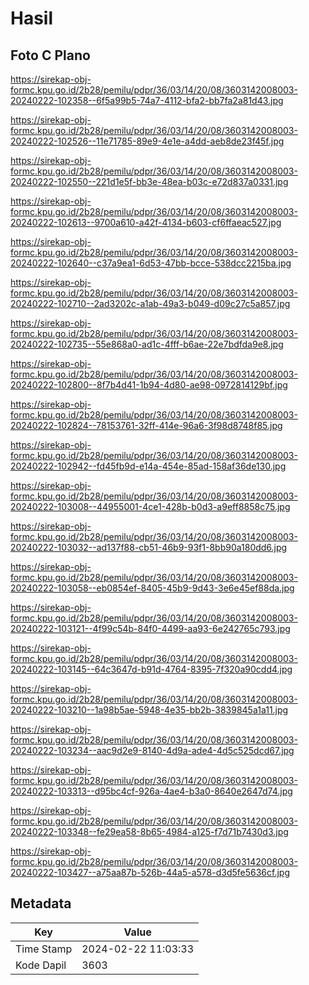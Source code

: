 # Hasil

## Foto C Plano

https://sirekap-obj-formc.kpu.go.id/2b28/pemilu/pdpr/36/03/14/20/08/3603142008003-20240222-102358--6f5a99b5-74a7-4112-bfa2-bb7fa2a81d43.jpg

https://sirekap-obj-formc.kpu.go.id/2b28/pemilu/pdpr/36/03/14/20/08/3603142008003-20240222-102526--11e71785-89e9-4e1e-a4dd-aeb8de23f45f.jpg

https://sirekap-obj-formc.kpu.go.id/2b28/pemilu/pdpr/36/03/14/20/08/3603142008003-20240222-102550--221d1e5f-bb3e-48ea-b03c-e72d837a0331.jpg

https://sirekap-obj-formc.kpu.go.id/2b28/pemilu/pdpr/36/03/14/20/08/3603142008003-20240222-102613--9700a610-a42f-4134-b603-cf6ffaeac527.jpg

https://sirekap-obj-formc.kpu.go.id/2b28/pemilu/pdpr/36/03/14/20/08/3603142008003-20240222-102640--c37a9ea1-6d53-47bb-bcce-538dcc2215ba.jpg

https://sirekap-obj-formc.kpu.go.id/2b28/pemilu/pdpr/36/03/14/20/08/3603142008003-20240222-102710--2ad3202c-a1ab-49a3-b049-d09c27c5a857.jpg

https://sirekap-obj-formc.kpu.go.id/2b28/pemilu/pdpr/36/03/14/20/08/3603142008003-20240222-102735--55e868a0-ad1c-4fff-b6ae-22e7bdfda9e8.jpg

https://sirekap-obj-formc.kpu.go.id/2b28/pemilu/pdpr/36/03/14/20/08/3603142008003-20240222-102800--8f7b4d41-1b94-4d80-ae98-0972814129bf.jpg

https://sirekap-obj-formc.kpu.go.id/2b28/pemilu/pdpr/36/03/14/20/08/3603142008003-20240222-102824--78153761-32ff-414e-96a6-3f98d8748f85.jpg

https://sirekap-obj-formc.kpu.go.id/2b28/pemilu/pdpr/36/03/14/20/08/3603142008003-20240222-102942--fd45fb9d-e14a-454e-85ad-158af36de130.jpg

https://sirekap-obj-formc.kpu.go.id/2b28/pemilu/pdpr/36/03/14/20/08/3603142008003-20240222-103008--44955001-4ce1-428b-b0d3-a9eff8858c75.jpg

https://sirekap-obj-formc.kpu.go.id/2b28/pemilu/pdpr/36/03/14/20/08/3603142008003-20240222-103032--ad137f88-cb51-46b9-93f1-8bb90a180dd6.jpg

https://sirekap-obj-formc.kpu.go.id/2b28/pemilu/pdpr/36/03/14/20/08/3603142008003-20240222-103058--eb0854ef-8405-45b9-9d43-3e6e45ef88da.jpg

https://sirekap-obj-formc.kpu.go.id/2b28/pemilu/pdpr/36/03/14/20/08/3603142008003-20240222-103121--4f99c54b-84f0-4499-aa93-6e242765c793.jpg

https://sirekap-obj-formc.kpu.go.id/2b28/pemilu/pdpr/36/03/14/20/08/3603142008003-20240222-103145--64c3647d-b91d-4764-8395-7f320a90cdd4.jpg

https://sirekap-obj-formc.kpu.go.id/2b28/pemilu/pdpr/36/03/14/20/08/3603142008003-20240222-103210--1a98b5ae-5948-4e35-bb2b-3839845a1a11.jpg

https://sirekap-obj-formc.kpu.go.id/2b28/pemilu/pdpr/36/03/14/20/08/3603142008003-20240222-103234--aac9d2e9-8140-4d9a-ade4-4d5c525dcd67.jpg

https://sirekap-obj-formc.kpu.go.id/2b28/pemilu/pdpr/36/03/14/20/08/3603142008003-20240222-103313--d95bc4cf-926a-4ae4-b3a0-8640e2647d74.jpg

https://sirekap-obj-formc.kpu.go.id/2b28/pemilu/pdpr/36/03/14/20/08/3603142008003-20240222-103348--fe29ea58-8b65-4984-a125-f7d71b7430d3.jpg

https://sirekap-obj-formc.kpu.go.id/2b28/pemilu/pdpr/36/03/14/20/08/3603142008003-20240222-103427--a75aa87b-526b-44a5-a578-d3d5fe5636cf.jpg


## Metadata

| Key        | Value               |
| ---------- | ------------------- |
| Time Stamp | 2024-02-22 11:03:33 |
| Kode Dapil | 3603                |



